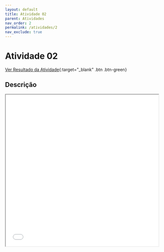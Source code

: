 ```yaml
---
layout: default
title: Atividade 02
parent: Atividades
nav_order: 2
permalink: /atividades/2
nav_exclude: true
---
```


# Atividade 02

[Ver Resultado da Atividade](https://ronierlima.github.io/LMS-2020.1/Atividade-02/){:target="_blank" .btn .btn-green}

## Descrição
<iframe src="{{ '/assets/pdf/lms-atv_02.pdf' | absolute_url }}" width="100%" height="500px">

